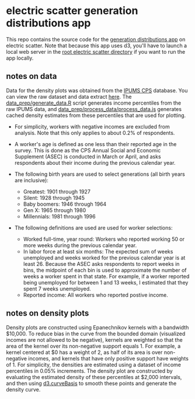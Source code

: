 
# electric scatter generation distributions app

This repo contains the source code for the [generation distributions app](https://electricscatter.com/projects/density-plots) on electric scatter. Note that because this app uses d3, you'll have to launch a local web server in the [root electric scatter directory](https://github.com/mdahardy/electric-scatter) if you want to run the app locally.

## notes on data

Data for the density plots was obtained from the [IPUMS CPS](https://cps.ipums.org/cps/) database. You can view the raw dataset and data extract [here](https://github.com/mdahardy/electric-scatter/tree/main/projects/income-distributions/data_prep/ipums_data). The [data_prep/generate_data.R](https://github.com/mdahardy/electric-scatter/tree/main/projects/generation-distributions/data_prep/generate_data.R) script generates income percentiles from the raw IPUMS data, and [data_prep/process_data/process_data.js](https://github.com/mdahardy/electric-scatter/tree/main/projects/generation-distributions/data_prep/process_data/process_data.js) generates cached density estimates from these percentiles that are used for plotting.

* For simplicity, workers with negative incomes are excluded from analysis. Note that this only applies to about 0.2% of respondents. 
* A worker's age is defined as one less than their reported age in the survey. This is done as the CPS Annual Social and Economic Supplement (ASEC) is conducted in March or April, and asks respondents about their income during the previous calendar year.

* The following birth years are used to select generations (all birth years are inclusive):
    * Greatest: 1901 through 1927
    * Silent: 1928 through 1945
    * Baby boomers: 1946 through 1964
    * Gen X: 1965 through 1980
    * Millennials: 1981 through 1996

* The following definitions are used are used for worker selections:
    * Worked full-time, year round: Workers who reported working 50 or more weeks during the previous calendar year.
    * In labor force at least six months: The expected sum of weeks unemployed and weeks worked for the previous calendar year is at least 26. Because the ASEC asks respondents to report weeks in bins, the midpoint of each bin is used to approximate the number of weeks a worker spent in that state. For example, if a worker reported being unemployed for between 1 and 13 weeks, I estimated that they spent 7 weeks unemployed.
    * Reported income: All workers who reported postive income.

## notes on density plots

Density plots are constructed using Epanechnikov kernels with a bandwidth $10,000. To reduce bias in the curve from the bounded domain (visualized incomes are not allowed to be negative), kernels are weighted so that the area of the kernel over its non-negative support equals 1. For example, a kernel centered at $0 has a weight of 2, as half of its area is over non-negative incomes, and kernels that have only positive support have weights of 1. For simplicity, the densities are estimated using a dataset of income percentiles in 0.05% increments. The density plot are constructed by evaluating the estimated density of these percentiles at $2,000 intervals, and then using [d3.curveBasis](https://github.com/d3/d3-shape#curves) to smooth these points and generate the density curve.